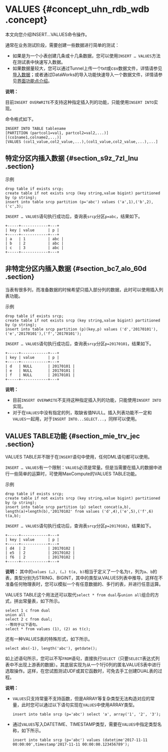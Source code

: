 # VALUES {#concept_uhn_rdb_wdb .concept}

本文向您介绍INSERT…VALUES命令操作。

通常在业务测试阶段，需要创建一些数据进行简单的测试：

-   如果是为一个小表创建几条或十几条数据，您可以使用`INSERT … VALUES`方法在测试表中快速写入数据。
-   如果数据量较大，您可以通过Tunnel上传一个txt或csv数据文件，详情请参见[导入数据](../../../../cn.zh-CN/快速入门/导入数据.md#)；或者通过DataWorks的导入功能快速导入一个数据文件，详情请参见[界面功能点介绍](../../../../cn.zh-CN/使用指南/数据开发/界面功能/界面功能点介绍.md#)。

**说明：** 

目前`INSERT OVERWRITE`不支持这种指定插入列的功能，只能使用`INSERT INTO`实现。

命令格式如下。

``` {#codeblock_taj_kos_56e}
INSERT INTO TABLE tablename 
[PARTITION (partcol1=val1, partcol2=val2,...)][(co1name1,colname2,...)] 
[VALUES (col1_value,col2_value,...),(col1_value,col2_value,...),...]
```

## 特定分区内插入数据 {#section_s9z_7zl_lnu .section}

示例

``` {#codeblock_j64_r6q_8il}
drop table if exists srcp;
create table if not exists srcp (key string,value bigint) partitioned by (p string);
insert into table srcp partition (p='abc') values ('a',1),('b',2),('c',3);
```

 `INSERT … VALUES`语句执行成功后，查询表`srcp`分区`p=abc`，结果如下。

``` {#codeblock_u23_ogp_d1u}
+-----+------------+---+
| key | value      | p |
+-----+------------+---+
| a   | 1          | abc |
| b   | 2          | abc |
| c   | 3          | abc |
+-----+------------+---+
```

## 非特定分区内插入数据 {#section_bc7_alo_60d .section}

当表有很多列，而准备数据的时候希望只插入部分列的数据，此时可以使用插入列表功能。

示例

``` {#codeblock_kdn_eba_wx5}
drop table if exists srcp;
create table if not exists srcp (key string,value bigint) partitioned by (p string);
insert into table srcp partition (p)(key,p) values ('d','20170101'),('e','20170101'),('f','20170101');
```

`INSERT … VALUES`语句执行成功后，查询表`srcp`分区`p=20170101`，结果如下。

``` {#codeblock_6jc_ap2_oc9}
+-----+------------+---+
| key | value      | p |
+-----+------------+---+
| d   | NULL       | 20170101 |
| e   | NULL       | 20170101 |
| f   | NULL       | 20170101 |
+-----+------------+---+
```

**说明：** 

-   目前`INSERT OVERWRITE`不支持这种指定插入列的功能，只能使用`INSERT INTO`实现。
-   对于在`VALUES`中没有指定的列，取缺省值NULL。插入列表功能不一定和`VALUES`一起用，对于`INSERT INTO...SELECT...`，同样可以使用。

## VALUES TABLE功能 {#section_mie_trv_jec .section}

VALUES TABLE并不限于在`INSERT`语句中使用，任何DML语句都可以使用。

`INSERT … VALUES`有一个限制：`VALUES`必须是常量。但是当需要在插入的数据中进行一些简单的运算时，可使用MaxCompute的VALUES TABLE功能。

示例

``` {#codeblock_ejw_tke_c50}
drop table if exists srcp;
create table if not exists srcp (key string,value bigint) partitioned by (p string);
insert into table srcp partition (p) select concat(a,b), length(a)+length(b),'20170102' from values ('d',4),('e',5),('f',6) t(a,b);
```

`INSERT … VALUES`语句执行成功后，查询表`srcp`分区`p=20170102`，结果如下。

``` {#codeblock_a1c_pva_uwu}
+-----+------------+---+
| key | value      | p |
+-----+------------+---+
| d4  | 2          | 20170102 |
| e5  | 2          | 20170102 |
| f6  | 2          | 20170102 |
+-----+------------+---+
```

**说明：** 其中的`values (…), (…) t(a, b)`相当于定义了一个名为`t`，列为`a`、`b`的表，类型分别为STRING、BIGINT，其中的类型从VALUES列表中推导。这样在不准备任何物理表时，您可以模拟一个有任意数据的、多行的表，并进行任意运算。

VALUES TABLE这个用法还可以取代`select * from dual`与`union all`组合的方式，拼出常量表，如下所示。

``` {#codeblock_74q_ssc_okp}
select 1 c from dual 
union all
select 2 c from dual;
--等同于以下语句。
select * from values (1), (2) as t(c);
```

还有一种VALUES表的特殊形式，如下所示。

``` {#codeblock_3e5_pkt_yz5}
select abs(-1), length('abc'), getdate();
```

如上述语句所示，您可以不写`FROM`语句，直接执行`SELECT`（只要`SELECT`表达式列表中不出现上游表的数据）。其底层实现为从一个1行0列的匿名VALUES表中进行选取操作。这样，在您试图测试UDF或其它函数时，可免去手工创建DUAL表的过程。

**说明：** 

-   `VALUES`只支持常量不支持函数，但是ARRAY等复杂类型无法构造对应的常量，此时您可以通过以下语句实现在`VALUES`中使用ARRAY类型。

    ``` {#codeblock_6oj_pqv_mak}
    insert into table srcp (p='abc') select 'a', array('1', '2', '3');
    ```

-   通过`VALUES`写入DATETIME、TIMESTAMP类型，需要在`VALUES`中指定类型名称，如下所示。

    ``` {#codeblock_xvq_xpq_u0r}
    insert into table srcp (p='abc') values (datetime'2017-11-11 00:00:00',timestamp'2017-11-11 00:00:00.123456789');
    ```


